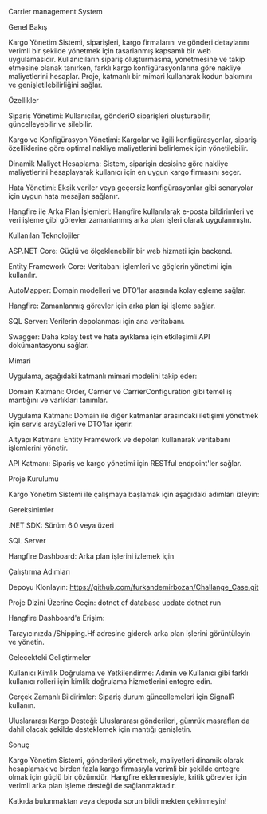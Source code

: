 Carrier management System

Genel Bakış

Kargo Yönetim Sistemi, siparişleri, kargo firmalarını ve gönderi detaylarını verimli bir şekilde yönetmek için tasarlanmış kapsamlı bir web uygulamasıdır. Kullanıcıların sipariş oluşturmasına, yönetmesine ve takip etmesine olanak tanırken, farklı kargo konfigürasyonlarına göre nakliye maliyetlerini hesaplar. Proje, katmanlı bir mimari kullanarak kodun bakımını ve genişletilebilirliğini sağlar.

Özellikler

Sipariş Yönetimi: Kullanıcılar, gönderiO siparişleri oluşturabilir, güncelleyebilir ve silebilir.

Kargo ve Konfigürasyon Yönetimi: Kargolar ve ilgili konfigürasyonlar, sipariş özelliklerine göre optimal nakliye maliyetlerini belirlemek için yönetilebilir.

Dinamik Maliyet Hesaplama: Sistem, siparişin desisine göre nakliye maliyetlerini hesaplayarak kullanıcı için en uygun kargo firmasını seçer.

Hata Yönetimi: Eksik veriler veya geçersiz konfigürasyonlar gibi senaryolar için uygun hata mesajları sağlanır.

Hangfire ile Arka Plan İşlemleri: Hangfire kullanılarak e-posta bildirimleri ve veri işleme gibi görevler zamanlanmış arka plan işleri olarak uygulanmıştır.

Kullanılan Teknolojiler

ASP.NET Core: Güçlü ve ölçeklenebilir bir web hizmeti için backend.

Entity Framework Core: Veritabanı işlemleri ve göçlerin yönetimi için kullanılır.

AutoMapper: Domain modelleri ve DTO'lar arasında kolay eşleme sağlar.

Hangfire: Zamanlanmış görevler için arka plan işi işleme sağlar.

SQL Server: Verilerin depolanması için ana veritabanı.

Swagger: Daha kolay test ve hata ayıklama için etkileşimli API dokümantasyonu sağlar.

Mimari

Uygulama, aşağıdaki katmanlı mimari modelini takip eder:

Domain Katmanı: Order, Carrier ve CarrierConfiguration gibi temel iş mantığını ve varlıkları tanımlar.

Uygulama Katmanı: Domain ile diğer katmanlar arasındaki iletişimi yönetmek için servis arayüzleri ve DTO'lar içerir.

Altyapı Katmanı: Entity Framework ve depoları kullanarak veritabanı işlemlerini yönetir.

API Katmanı: Sipariş ve kargo yönetimi için RESTful endpoint'ler sağlar.

Proje Kurulumu

Kargo Yönetim Sistemi ile çalışmaya başlamak için aşağıdaki adımları izleyin:

Gereksinimler

.NET SDK: Sürüm 6.0 veya üzeri

SQL Server

Hangfire Dashboard: Arka plan işlerini izlemek için

Çalıştırma Adımları

Depoyu Klonlayın:
https://github.com/furkandemirbozan/Challange_Case.git

Proje Dizini Üzerine Geçin:
dotnet ef database update
dotnet run

Hangfire Dashboard'a Erişim:

Tarayıcınızda /Shipping.Hf adresine giderek arka plan işlerini görüntüleyin ve yönetin.


Gelecekteki Geliştirmeler

Kullanıcı Kimlik Doğrulama ve Yetkilendirme: Admin ve Kullanıcı gibi farklı kullanıcı rolleri için kimlik doğrulama hizmetlerini entegre edin.

Gerçek Zamanlı Bildirimler: Sipariş durum güncellemeleri için SignalR kullanın.

Uluslararası Kargo Desteği: Uluslararası gönderileri, gümrük masrafları da dahil olacak şekilde desteklemek için mantığı genişletin.

Sonuç

Kargo Yönetim Sistemi, gönderileri yönetmek, maliyetleri dinamik olarak hesaplamak ve birden fazla kargo firmasıyla verimli bir şekilde entegre olmak için güçlü bir çözümdür. Hangfire eklenmesiyle, kritik görevler için verimli arka plan işleme desteği de sağlanmaktadır.

Katkıda bulunmaktan veya depoda sorun bildirmekten çekinmeyin!
